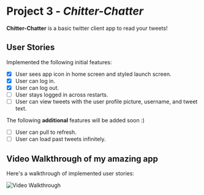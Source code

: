 # Project 3 - *Chitter-Chatter*

**Chitter-Chatter** is a basic twitter client app to read your tweets! 

## User Stories

Implemented the following initial features:

- [x] User sees app icon in home screen and styled launch screen.
- [x] User can log in. 
- [x] User can log out. 
- [ ] User stays logged in across restarts.
- [ ] User can view tweets with the user profile picture, username, and tweet text. 

The following **additional** features will be added soon :)

- [ ] User can pull to refresh. 
- [ ] User can load past tweets infinitely. 

## Video Walkthrough of my amazing app 

Here's a walkthrough of implemented user stories:

<img src='http://i.imgur.com/link/to/your/gif/file.gif' title='Video Walkthrough' width='' alt='Video Walkthrough' />

